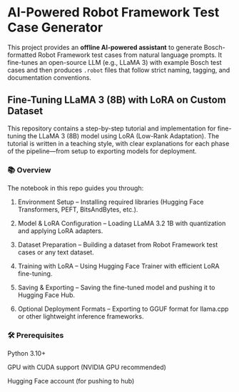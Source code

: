 # AI-Powered Robot Framework Test Case Generator

This project provides an **offline AI-powered assistant** to generate Bosch-formatted Robot Framework test cases from natural language prompts. It fine-tunes an open-source LLM (e.g., LLaMA 3) with example Bosch test cases and then produces `.robot` files that follow strict naming, tagging, and documentation conventions.

## Fine-Tuning LLaMA 3 (8B) with LoRA on Custom Dataset

This repository contains a step-by-step tutorial and implementation for fine-tuning the LLaMA 3 (8B) model using LoRA (Low-Rank Adaptation). The tutorial is written in a teaching style, with clear explanations for each phase of the pipeline—from setup to exporting models for deployment.

### 📚 Overview

The notebook in this repo guides you through:

1) Environment Setup – Installing required libraries (Hugging Face Transformers, PEFT, BitsAndBytes, etc.).

2) Model & LoRA Configuration – Loading LLaMA 3.2 1B with quantization and applying LoRA adapters.

3) Dataset Preparation – Building a dataset from Robot Framework test cases or any text dataset.

4) Training with LoRA – Using Hugging Face Trainer with efficient LoRA fine-tuning.

5) Saving & Exporting – Saving the fine-tuned model and pushing it to Hugging Face Hub.

6) Optional Deployment Formats – Exporting to GGUF format for llama.cpp or other lightweight inference frameworks.

### 🛠️ Prerequisites

Python 3.10+

GPU with CUDA support (NVIDIA GPU recommended)

Hugging Face account (for pushing to hub)
